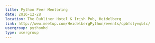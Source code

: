 ```yaml
---
title: Python Peer Mentoring
date: 2016-12-28
location: The Dubliner Hotel & Irish Pub, Heidelberg
link: http://www.meetup.com/HeidelbergPython/events/cpbfslyvqblc/
usergroup: pythonhd
type: usergroup
---
```


